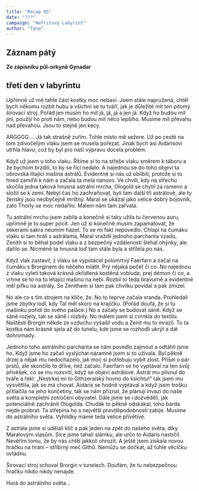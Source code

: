 ```yaml
---
title: "Recap 05"
date: "???"
campaign: "Nefritový Labyrint"
author: "Týna"
---
```


## Záznam pátý

**Ze zápisníku půl-orkyně Gynadar**

## třetí den v labyrintu

Upřímně už mě tahle část kostky moc nebaví. Jsem stále napružená, chtěl bych někomu rozbít hubu a všichni se tu tváří, jak je důležité mít ten pitomý širovací stroj. Pořád jen musím ho mít já, já, já a jen já. Když ho budou mít jiní, použijí ho proti nám, nebo budou mít něco lepšího. Musíme mít převahu nad převahou. Jsou to stejně jen kecy.

ARGGGG…. Já tak strašně zuřím. Tohle místo mě sežere. Už po cestě na tom zdivočelým vlaku jsem se musela pořezat. Jinak bych asi Aidárisovi utrhla hlavu, což by byl pro naši výpravu docela problém.

Když už jsem u toho vlaku. Řítíme si to na střeše vlaku směrem k táboru a že bychom brzdili, to by se říci nedalo. A najednou se do toho objeví ta obrovská lítající mašina astrálů. Evidentně si nás už oblíbili, protože si to hned zamířili k nám a začala ta mela nanovo.
Ve chvíli, kdy na střechu skočila jedna taková hnusná astrální mrcha, Ologold se chytil za rameno a složil se k zemi. Nebyl čas ho zachraňovat, byli tam další tři astrálové, ale ty ženský jsou neobyčejně mrštný. Maral se ukázal jako velice dobrý bojovník, zato Thorly se moc nedařilo. Málem nám tam zařvala.

Tu astrální mrchu jsem zabila a konečně si taky užila tu červenou auru, upřímně je to super pocit. Jen už si konečně musím zapamatovat, že sekerami sakra neumím házet. To se mi fakt nepovedlo. Chlapi na čumáku vlaku si tam hráli s astrálama, Maral vraždil jednoho parchanta vzadu, Zenith si to běhal podel vlaku a z bezpečný vzdálenosti šlehal ohýnky, ale dařilo se. Nicméně ta hnusná loď tam stále byla a střílela po nás.

Když vlak zastavil, z vlaku se vypotácel polomrtvý Faerfarn a začal na čumáku s Brorginem do něčeho mlátit. Prý nějaká pečeť či co. No najednou z vlaku vyletí taková krásná okřídlená kostěná vobluda, prej démon či co, a vrhne se to na tu létající mašinu na nebi. Rozbil to teda bravurně a evidentně měl pifku na astrály. Se Zenithem si tam pak chvilku povídal a pak zmizel.

No ale co s tím strojem na klíče, že. No to teprve začala sranda. Prohledali jsme zbytky lodi, kdy Tal měl skoro na krajíčku. (Pořád doufá, že si tu mašinku pořídí do svého paláce.) No a začaly se budovat sáně. Když se sáně rozjely, tak se sáně i rozbily. No málem jsem si cvrnkla do textilu. Naštěstí Brorgin někde ze vzduchu vyšašil vodu a Zenit mu to mrazil. To ta kostka nám krásně sjela až do tunelu, kde jsme se rozhodli ukrýt a dát dohromady.

Jednoho toho astrálního parchanta se nám povedlo zajmout a odtáhli jsme ho. Když jsme ho začali vyslýchat náramně jsem si to užívala. Byl pěkně drzej a nějak mu nedocházelo, jak moc si potřebuju vybít zlost. Přišel o pár prstů, ale skončilo to dříve, než začalo. Faerfarn se ho vyptával na ten svůj přívěšek, co se mu rozsvítí, když se objeví astrálové. Astrál mu plivnul do tváře a řekl: „Nestrkej mi to Githzeraiský hovno do ksichtu!“ tak jsem mu vysvětlila, jak se má chovat. Aidaris se hodně vyptával a když jsem trošku přitlačila na jeho končetiny, tak se nám přiznal, že plánují invazi do naše světa a kompletní zotročení obyvatel. Dále jsme se i dozvěděli, jak potenciálně zachránit Ologolda. Chudák to pěkně odskákal, toho barda nejde probrat. Ta střepina ho s největší pravděpodobností zabije. Musíme do astrálního světa. Vyhlídky máme teda velice přívětivé.

Z astrála jsme si udělali klíč a pak jeden na zpět do našeho světa, díky Maralovým vlasům. Sice jsme tahali slámku, ale určo to Aidaris nastrčil. Nevěřím tomu, že by nás chtěl jakkoli ohrozit. A ještě jsem získala novou hračku na hraní – stříbrný meč Githů. Nemůžu se dočkat, až tuhle věcičku ovládnu.

Širovací stroj schoval Brorgin v tunelech. Doufám, že tu nebezpečnou hračku nikdo nikdy nenajde.

Hurá do astrálního světa…
